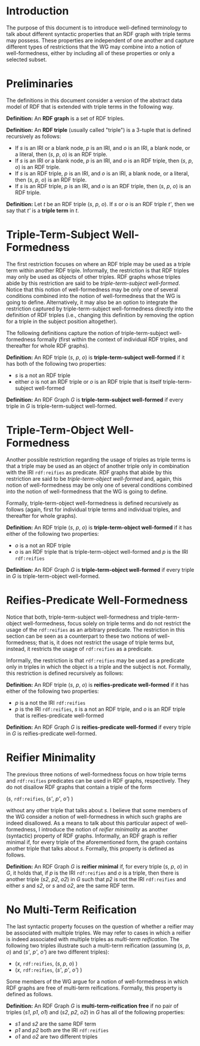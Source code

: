 # Introduction

The purpose of this document is to introduce well-defined terminology to talk about different syntactic properties that an RDF graph with triple terms may possess. These properties are independent of one another and capture different types of restrictions that the WG may combine into a notion of well-formedness, either by including all of these properties or only a selected subset.

# Preliminaries

The definitions in this document consider a version of the abstract data model of RDF that is extended with triple terms in the following way.

**Definition:** An **RDF graph** is a set of RDF triples.

**Definition:** An **RDF triple** (usually called "triple") is a 3-tuple that is defined recursively as follows:

* If *s* is an IRI or a blank node, *p* is an IRI, and *o* is an IRI, a blank node, or a literal, then (*s*, *p*, *o*) is an RDF triple.
* If *s* is an IRI or a blank node, *p* is an IRI, and *o* is an RDF triple, then (*s*, *p*, *o*) is an RDF triple.
* If *s* is an RDF triple, *p* is an IRI, and *o* is an IRI, a blank node, or a literal, then (*s*, *p*, *o*) is an RDF triple.
* If *s* is an RDF triple, *p* is an IRI, and *o* is an RDF triple, then (*s*, *p*, *o*) is an RDF triple.

**Definition:** Let *t* be an RDF triple (*s*, *p*, *o*). If *s* or *o* is an RDF triple *t'*, then we say that *t'* is a **triple term** in *t*.


# Triple-Term-Subject Well-Formedness

The first restriction focuses on where an RDF triple may be used as a triple term within another RDF triple. Informally, the restriction is that RDF triples may only be used as objects of other triples. RDF graphs whose triples abide by this restriction are said to be *triple-term-subject well-formed*. Notice that this notion of well-formedness may be only one of several conditions combined into the notion of well-formedness that the WG is going to define. Alternatively, it may also be an option to integrate the restriction captured by triple-term-subject well-formedness directly into the definition of RDF triples (i.e., changing this definition by removing the option for a triple in the subject position altogether).

The following definitions capture the notion of triple-term-subject well-formedness formally (first within the context of individual RDF triples, and thereafter for whole RDF graphs).

**Definition:** An RDF triple (*s*, *p*, *o*) is **triple-term-subject well-formed** if it has both of the following two properties:

* *s* is a not an RDF triple
* either *o* is not an RDF triple or *o* is an RDF triple that is itself triple-term-subject well-formed

**Definition:** An RDF Graph *G* is **triple-term-subject well-formed** if every triple in *G* is triple-term-subject well-formed.


# Triple-Term-Object Well-Formedness

Another possible restriction regarding the usage of triples as triple terms is that a triple may be used as an object of another triple only in combination with the IRI `rdf:reifies` as predicate. RDF graphs that abide by this restriction are said to be *triple-term-object well-formed* and, again, this notion of well-formedness may be only one of several conditions combined into the notion of well-formedness that the WG is going to define.

Formally, triple-term-object well-formedness is defined recursively as follows (again, first for individual triple terms and individual triples, and thereafter for whole graphs).

**Definition:** An RDF triple (*s*, *p*, *o*) is **triple-term-object well-formed** if it has either of the following two properties:

* *o* is a not an RDF triple
* *o* is an RDF triple that is triple-term-object well-formed and *p* is the IRI `rdf:reifies`

**Definition:** An RDF Graph *G* is **triple-term-object well-formed** if every triple in *G* is triple-term-object well-formed.


# Reifies-Predicate Well-Formedness

Notice that both, triple-term-subject well-formedness and triple-term-object well-formedness, focus solely on triple terms and do not restrict the usage of the `rdf:reifies` as an arbitrary predicate. The restriction in this section can be seen as a counterpart to these two notions of well-formedness; that is, it does not restrict the usage of triple terms but, instead, it restricts the usage of `rdf:reifies` as a predicate.

Informally, the restriction is that `rdf:reifies` may be used as a predicate only in triples in which the object is a triple and the subject is not. Formally, this restriction is defined recursively as follows:

**Definition:** An RDF triple (*s*, *p*, *o*) is **reifies-predicate well-formed** if it has either of the following two properties:

* *p* is a not the IRI `rdf:reifies`
* *p* is the IRI `rdf:reifies`, *s* is a not an RDF triple, and *o* is an RDF triple that is reifies-predicate well-formed

**Definition:** An RDF Graph *G* is **reifies-predicate well-formed** if every triple in *G* is reifies-predicate well-formed.


# Reifier Minimality

The previous three notions of well-formedness focus on how triple terms and `rdf:reifies` predicates can be used in RDF graphs, respectively. They do not disallow RDF graphs that contain a triple of the form

(*s*, `rdf:reifies`, (*s'*, *p'*, *o'*) )

without any other triple that talks about *s*. I believe that some members of the WG consider a notion of well-formedness in which such graphs are indeed disallowed. As a means to talk about this particular aspect of well-formedness, I introduce the notion of *reifier minimality* as another (syntactic) property of RDF graphs. Informally, an RDF graph is reifier minimal if, for every triple of the aforementioned form, the graph contains another triple that talks about *s*. Formally, this property is defined as follows.

**Definition:** An RDF Graph *G* is **reifier minimal** if, for every triple (*s*, *p*, *o*) in *G*, it holds that, if *p* is the IRI `rdf:reifies` and *o* is a triple, then there is another triple (*s2*, *p2*, *o2*) in *G* such that *p2* is not the IRI `rdf:reifies` and either *s* and *s2*, or *s* and *o2*, are the same RDF term.


# No Multi-Term Reification

The last syntactic property focuses on the question of whether a reifier may be associated with multiple triples. We may refer to cases in which a reifier is indeed associated with multiple triples as *multi-term reification*. The following two triples illustrate such a multi-term reification (assuming (*s*, *p*, *o*) and (*s'*, *p'*, *o'*) are two different triples):

* (*x*, `rdf:reifies`, (*s*, *p*, *o*) )
* (*x*, `rdf:reifies`, (*s'*, *p'*, *o'*) )

Some members of the WG argue for a notion of well-formedness in which RDF graphs are free of multi-term reifications. Formally, this property is defined as follows.

**Definition:** An RDF Graph *G* is **multi-term-reification free** if no pair of triples (*s1*, *p1*, *o1*) and (*s2*, *p2*, *o2*) in *G* has all of the following properties:

* *s1* and *s2* are the same RDF term
* *p1* and *p2* both are the IRI `rdf:reifies`
* *o1* and *o2* are two different triples
